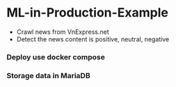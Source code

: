 # ML-in-Production-Example

- Crawl news from VnExpress.net
- Detect the news content is positive, neutral, negative


### Deploy use docker compose
### Storage data in MariaDB
